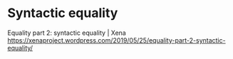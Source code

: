 # Syntactic equality

Equality part 2: syntactic equality | Xena
https://xenaproject.wordpress.com/2019/05/25/equality-part-2-syntactic-equality/
